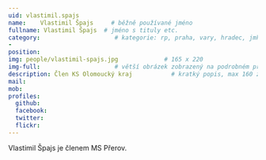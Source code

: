 ```yaml
---
uid: vlastimil.spajs
name:    Vlastimil Špajs     # běžně používané jméno
fullname: Vlastimil Špajs  # jméno s tituly etc.
category:                     # kategorie: rp, praha, vary, hradec, jmk, senat
- 
position: 
img: people/vlastimil-spajs.jpg             # 165 x 220
img-full:                     # větší obrázek zobrazený na podrobném profilu
description: Člen KS Olomoucký kraj           # kratký popis, max 160 znaků
mail: 
mob: 
profiles:
  github:
  facebook: 
  twitter:         
  flickr: 
---
```

Vlastimil Špajs je členem MS Přerov.
